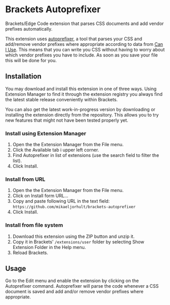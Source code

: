 # Brackets Autoprefixer

Brackets/Edge Code extension that parses CSS documents and add vendor prefixes automatically.

This extension uses [autoprefixer](https://github.com/ai/autoprefixer), a tool that parses your CSS and
add/remove vendor prefixes where appropriate according to data from [Can I Use](http://caniuse.com/).
This means that you can write you CSS without having to worry about which vendor prefixes you have to include.
As soon as you save your file this will be done for you.

## Installation
You may download and install this extension in one of three ways. Using Extension Manager to find it through 
the extension registry you always find the latest stable release conveniently within Brackets.

You can also get the latest work-in-progress version by downloading or installing the extension directly 
from the repository. This allows you to try new features that might not have been tested properly yet.

### Install using Extension Manager

1. Open the the Extension Manager from the File menu.
2. Click the Available tab i upper left corner.
3. Find Autoprefixer in list of extensions (use the search field to filter the list).
4. Click Install.

### Install from URL

1. Open the the Extension Manager from the File menu.
2. Click on Install form URL...
3. Copy and paste following URL in the text field: `https://github.com/mikaeljorhult/brackets-autoprefixer`
4. Click Install.

### Install from file system

1. Download this extension using the ZIP button and unzip it.
2. Copy it in Brackets' `/extensions/user` folder by selecting Show Extension Folder in the Help menu. 
3. Reload Brackets.


## Usage

Go to the Edit menu and enable the extension by clicking on the Autoprefixer command. Autoprefixer will parse 
the code whenever a CSS document is saved and add and/or remove vendor prefixes where appropriate.